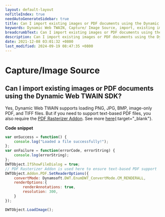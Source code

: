 ```yaml
---
layout: default-layout
noTitleIndex: true
needAutoGenerateSidebar: true
title: Can I import existing images or PDF documents using the Dynamic Web TWAIN SDK?
keywords: Dynamic Web TWAIN, Capture/ Image Source, import, existing images
breadcrumbText: Can I import existing images or PDF documents using the Dynamic Web TWAIN SDK?
description: Can I import existing images or PDF documents using the Dynamic Web TWAIN SDK?
date: 2021-12-08 03:01:32 +0800
last_modified: 2024-09-19 08:47:35 +0800
---
```


# Capture/Image Source

## Can I import existing images or PDF documents using the Dynamic Web TWAIN SDK?

Yes, Dynamic Web TWAIN supports loading PNG, JPG, BMP, image-only PDF, and TIFF files. But if you need to support text-based PDF files, you also require the <a href="https://www.dynamsoft.com/web-twain/pdf-to-image-javascript/" target="_blank">PDF Rasterizer Addon</a>. See more [here](/_articles/indepth/features/pdf.md#input){:target="_blank"}.

**Code snippet**

```javascript
var onSuccess = function() {
    console.log("Loaded a file successfully!");
};
var onFailure = function(errorCode, errorString) {
    console.log(errorString);
};
DWTObject.IfShowFileDialog = true;
// PDF Rasterizer Addon is used here to ensure text-based PDF support
DWTObject.Addon.PDF.SetReaderOptions({
    convertMode: Dynamsoft.DWT.EnumDWT_ConvertMode.CM_RENDERALL,
    renderOptions:{
        renderAnnotations: true,
        resolution: 300,
    }
});

DWTObject.LoadImage();
```
